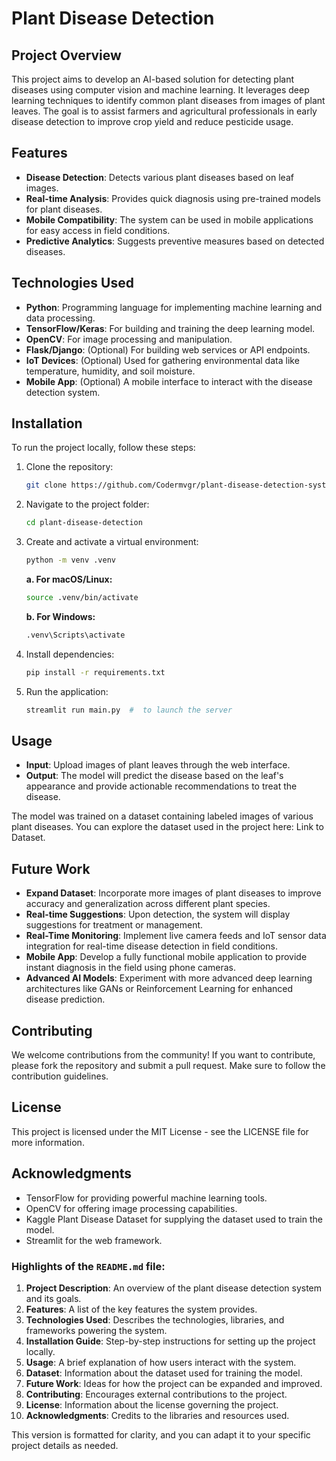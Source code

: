 # Plant Disease Detection

## Project Overview
This project aims to develop an AI-based solution for detecting plant diseases using computer vision and machine learning. It leverages deep learning techniques to identify common plant diseases from images of plant leaves. The goal is to assist farmers and agricultural professionals in early disease detection to improve crop yield and reduce pesticide usage.

## Features
- **Disease Detection**: Detects various plant diseases based on leaf images.
- **Real-time Analysis**: Provides quick diagnosis using pre-trained models for plant diseases.
- **Mobile Compatibility**: The system can be used in mobile applications for easy access in field conditions.
- **Predictive Analytics**: Suggests preventive measures based on detected diseases.
  
## Technologies Used
- **Python**: Programming language for implementing machine learning and data processing.
- **TensorFlow/Keras**: For building and training the deep learning model.
- **OpenCV**: For image processing and manipulation.
- **Flask/Django**: (Optional) For building web services or API endpoints.
- **IoT Devices**: (Optional) Used for gathering environmental data like temperature, humidity, and soil moisture.
- **Mobile App**: (Optional) A mobile interface to interact with the disease detection system.

## Installation
To run the project locally, follow these steps:

1. Clone the repository:
   ```bash
   git clone https://github.com/Codermvgr/plant-disease-detection-system.git
2. Navigate to the project folder:
    ```bash
    cd plant-disease-detection
3. Create and activate a virtual environment:
    ```bash
    python -m venv .venv
    ```

    **a. For macOS/Linux:**
    ```bash
    source .venv/bin/activate
    ```

    **b. For Windows:**
    ```bash
    .venv\Scripts\activate
    ```
 

4. Install dependencies:
    ```bash
    pip install -r requirements.txt
5. Run the application:
    ```bash
    streamlit run main.py  #  to launch the server
    
## Usage
- **Input**: Upload images of plant leaves through the web interface.
- **Output**: The model will predict the disease based on the leaf's appearance and provide actionable recommendations to treat the disease.

The model was trained on a dataset containing labeled images of various plant diseases. You can explore the dataset used in the project here: Link to Dataset.

## Future Work
- **Expand Dataset**: Incorporate more images of plant diseases to improve accuracy and generalization across different plant species.
- **Real-time Suggestions**: Upon detection, the system will display suggestions for treatment or management.
- **Real-Time Monitoring**: Implement live camera feeds and IoT sensor data integration for real-time disease detection in field conditions.
- **Mobile App**: Develop a fully functional mobile application to provide instant diagnosis in the field using phone cameras.
- **Advanced AI Models**: Experiment with more advanced deep learning architectures like GANs or Reinforcement Learning for enhanced disease prediction.

## Contributing
We welcome contributions from the community! If you want to contribute, please fork the repository and submit a pull request. Make sure to follow the contribution guidelines.

## License
This project is licensed under the MIT License - see the LICENSE file for more information.

## Acknowledgments
- TensorFlow for providing powerful machine learning tools.
- OpenCV for offering image processing capabilities.
- Kaggle Plant Disease Dataset for supplying the dataset used to train the model.
- Streamlit for the web framework.




### Highlights of the `README.md` file:

1. **Project Description**: An overview of the plant disease detection system and its goals.
2. **Features**: A list of the key features the system provides.
3. **Technologies Used**: Describes the technologies, libraries, and frameworks powering the system.
4. **Installation Guide**: Step-by-step instructions for setting up the project locally.
5. **Usage**: A brief explanation of how users interact with the system.
6. **Dataset**: Information about the dataset used for training the model.
7. **Future Work**: Ideas for how the project can be expanded and improved.
8. **Contributing**: Encourages external contributions to the project.
9. **License**: Information about the license governing the project.
10. **Acknowledgments**: Credits to the libraries and resources used.

This version is formatted for clarity, and you can adapt it to your specific project details as needed.
